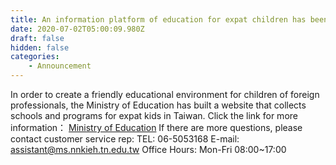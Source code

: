 ```yaml
---
title: An information platform of education for expat children has been set up
date: 2020-07-02T05:00:09.980Z
draft: false
hidden: false
categories:
    - Announcement
---
```


In order to create a friendly educational environment for children of foreign professionals, the Ministry of Education has built a website that collects schools and programs for expat kids in Taiwan.
Click the link for more information： [Ministry of Education](https://www.ibst.org.tw/US/home)
If there are more questions, please contact customer service rep:
TEL: 06-5053168
E-mail: assistant@ms.nnkieh.tn.edu.tw
Office Hours: Mon-Fri 08:00~17:00

